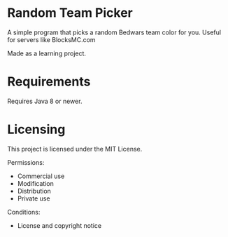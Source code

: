 # Random Team Picker
A simple program that picks a random Bedwars team color for you. Useful for servers like BlocksMC.com

Made as a learning project.

# Requirements
Requires Java 8 or newer.

# Licensing
This project is licensed under the MIT License.

Permissions:

- Commercial use
- Modification
- Distribution
- Private use

Conditions:

- License and copyright notice
